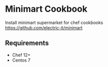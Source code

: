 # Minimart Cookbook

Install minimart supermarket for chef cookbooks
https://github.com/electric-it/minimart

## Requirements

* Chef 12+
* Centos 7
